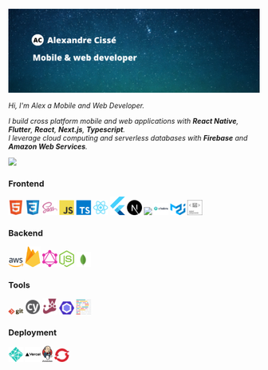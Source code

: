 ![Alexandre Cissé - Mobile and web developer](./assets/banner.png)

<p>
<i>Hi, I'm Alex a Mobile and Web Developer.
  
I build cross platform mobile and web applications with **React Native**, **Flutter**, **React**, **Next.js**, **Typescript**. 
<br />
I leverage cloud computing and serverless databases with **Firebase** and **Amazon Web Services**.</i>
</p>

<p>
<a href="https://www.linkedin.com/in/alexandre-cissé-52485859"><img src="https://img.shields.io/badge/linkedin-00457C?style=for-the-badge&logo=linkedin&logoColor=white"></a>
</p>

### **Frontend**

<p>
<img width="30" src="https://raw.githubusercontent.com/devicons/devicon/master/icons/html5/html5-original.svg">

<img width="30" src="https://raw.githubusercontent.com/devicons/devicon/master/icons/css3/css3-original.svg">

<img width="30" src="https://raw.githubusercontent.com/devicons/devicon/master/icons/sass/sass-original.svg">

<img width="30" src="https://raw.githubusercontent.com/devicons/devicon/master/icons/javascript/javascript-original.svg">

<img width="30" src="https://raw.githubusercontent.com/devicons/devicon/master/icons/typescript/typescript-original.svg">

<img width="30" src="https://raw.githubusercontent.com/devicons/devicon/master/icons/react/react-original.svg">

<img width="30" src="./assets/flutter.svg">

<img width="30" src="./assets/next.svg">

<img width="30" src="https://img.stackshare.io/service/8158/default_660b7c41c3ba489cb581eec89c04655404258c19.png">

<img width="30" src="./assets/chakra.png">

<img width="30" src="./assets/material-ui.svg">

<img width="30" src="./assets/styled-components.svg">
</p>

### **Backend**

<p>
<img width="30" src="./assets/aws.svg">
<img width="30" src="./assets/firebase.svg">
<img width="30" src="./assets/graphql.svg">
<img width="30" src="./assets/nodejs.svg">
<img width="30" src="./assets/mongodb.svg">
</p>

### **Tools**

<p>
<img width="30" src="./assets/git.svg">
<img width="30" src="./assets/cypress.svg">
<img width="30" src="./assets/jest.svg">
<img width="30" src="./assets/eslint.svg">
<img width="30" src="./assets/prettier.svg">

</p>

### **Deployment**

<p>
<img width="30" src="./assets/netlify.svg">

<img width="30" src="./assets/vercel.svg">

<img width="20" src="./assets/jenkins.svg">

<img width="30" src="./assets/openshift.svg">

</p>
